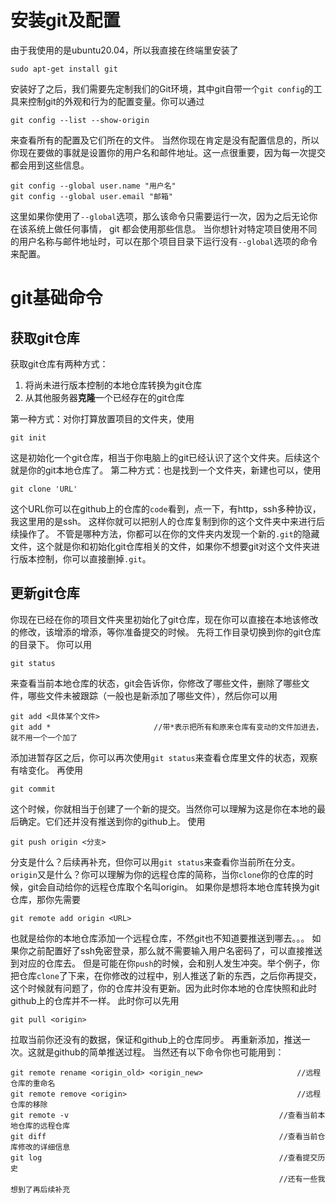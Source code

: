 ﻿
# 安装git及配置
由于我使用的是ubuntu20.04，所以我直接在终端里安装了
```
sudo apt-get install git
```
安装好了之后，我们需要先定制我们的Git环境，其中git自带一个`git config`的工具来控制git的外观和行为的配置变量。你可以通过
```
git config --list --show-origin
```
来查看所有的配置及它们所在的文件。
当然你现在肯定是没有配置信息的，所以你现在要做的事就是设置你的用户名和邮件地址。这一点很重要，因为每一次提交都会用到这些信息。
```
git config --global user.name "用户名"
git config --global user.email "邮箱"
```
这里如果你使用了`--global`选项，那么该命令只需要运行一次，因为之后无论你在该系统上做任何事情， git 都会使用那些信息。 当你想针对特定项目使用不同的用户名称与邮件地址时，可以在那个项目目录下运行没有`--global`选项的命令来配置。
# git基础命令
## 获取git仓库
获取git仓库有两种方式：
1. 将尚未进行版本控制的本地仓库转换为git仓库
2. 从其他服务器**克隆**一个已经存在的git仓库

第一种方式：对你打算放置项目的文件夹，使用
```
git init
```
这是初始化一个git仓库，相当于你电脑上的git已经认识了这个文件夹。后续这个就是你的git本地仓库了。
第二种方式：也是找到一个文件夹，新建也可以，使用
```
git clone 'URL'
```
这个URL你可以在github上的仓库的`code`看到，点一下，有http，ssh多种协议，我这里用的是ssh。
这样你就可以把别人的仓库复制到你的这个文件夹中来进行后续操作了。
不管是哪种方法，你都可以在你的文件夹内发现一个新的`.git`的隐藏文件，这个就是你和初始化git仓库相关的文件，如果你不想要git对这个文件夹进行版本控制，你可以直接删掉`.git`。
## 更新git仓库
你现在已经在你的项目文件夹里初始化了git仓库，现在你可以直接在本地该修改的修改，该增添的增添，等你准备提交的时候。
先将工作目录切换到你的git仓库的目录下。
你可以用
```
git status
```
来查看当前本地仓库的状态，git会告诉你，你修改了哪些文件，删除了哪些文件，哪些文件未被跟踪（一般也是新添加了哪些文件），然后你可以用
```
git add <具体某个文件>												
git add *					    //带*表示把所有和原来仓库有变动的文件加进去，就不用一个一个加了
```
添加进暂存区之后，你可以再次使用`git status`来查看仓库里文件的状态，观察有啥变化。
再使用
```
git commit
```
这个时候，你就相当于创建了一个新的提交。当然你可以理解为这是你在本地的最后确定。它们还并没有推送到你的github上。
使用
```
git push origin <分支>
```
分支是什么？后续再补充，但你可以用`git status`来查看你当前所在分支。
`origin`又是什么？你可以理解为你的远程仓库的简称，当你`clone`你的仓库的时候，git会自动给你的远程仓库取个名叫origin。
如果你是想将本地仓库转换为git仓库，那你先需要
```
git remote add origin <URL>
```
也就是给你的本地仓库添加一个远程仓库，不然git也不知道要推送到哪去。。。
如果你之前配置好了ssh免密登录，那么就不需要输入用户名密码了，可以直接推送到对应的仓库去。
但是可能在你`push`的时候，会和别人发生冲突。举个例子，你把仓库`clone`了下来，在你修改的过程中，别人推送了新的东西，之后你再提交，这个时候就有问题了，你的仓库并没有更新。因为此时你本地的仓库快照和此时github上的仓库并不一样。
此时你可以先用
```
git pull <origin>
```
拉取当前你还没有的数据，保证和github上的仓库同步。
再重新添加，推送一次。这就是github的简单推送过程。
当然还有以下命令你也可能用到：
```
git remote rename <origin_old> <origin_new> 					//远程仓库的重命名
git remote remove <origin>										//远程仓库的移除
git remote -v												//查看当前本地仓库的远程仓库
git diff													//查看当前仓库修改的详细信息
git log														//查看提交历史
															//还有一些我想到了再后续补充
```

